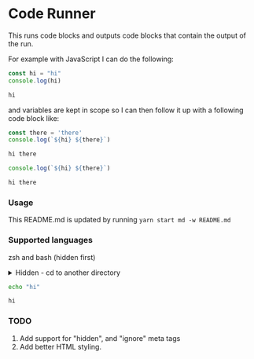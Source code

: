 # Code Runner

This runs code blocks and outputs code blocks that contain the output of the run.

For example with JavaScript I can do the following:

```js
const hi = "hi"
console.log(hi)
```

```txt output
hi
```

and variables are kept in scope so I can then follow it up with a following code block like:

```js
const there = 'there'
console.log(`${hi} ${there}`)
```

```txt output
hi there
```

```js
console.log(`${hi} ${there}`)
```

```txt output
hi there
```

### Usage

This README.md is updated by running `yarn start md -w README.md`

### Supported languages

zsh and bash (hidden first)

<details>
  <summary>Hidden - cd to another directory</summary>
  ```zsh
  cd ..
  ```
</details>

```zsh
echo "hi"
```

```txt output
hi
```

### TODO

1. Add support for "hidden", and "ignore" meta tags
2. Add better HTML styling.
